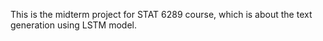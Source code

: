 This is  the midterm project for STAT 6289 course, which is about the text generation using LSTM model.


